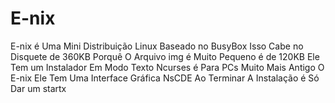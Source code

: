 # E-nix
E-nix é Uma Mini Distribuição Linux Baseado no BusyBox Isso Cabe no Disquete de 360KB Porquê O Arquivo img é Muito Pequeno é de 120KB Ele Tem um Instalador Em Modo Texto Ncurses é Para PCs Muito Mais Antigo O E-nix Ele Tem Uma Interface Gráfica NsCDE Ao Terminar A Instalação é Só Dar um startx
